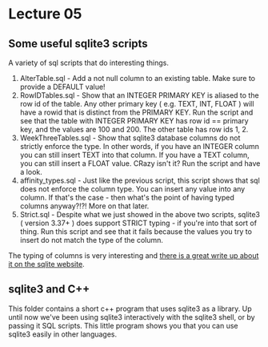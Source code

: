 # Lecture 05

## Some useful sqlite3 scripts
A variety of sql scripts that do interesting things.
1. AlterTable.sql - Add a not null column to an existing table. Make sure to provide a DEFAULT value!
2.  RowIDTables.sql - Show that an INTEGER PRIMARY KEY is aliased to the row id of the table. Any other primary key ( e.g. TEXT, INT, FLOAT ) will have a rowid that is distinct from the PRIMARY KEY. Run the script and see that the table with INTEGER PRIMARY KEY has row id == primary key, and the values are 100 and 200. The other table has row ids 1, 2.
3. WeekThreeTables.sql - Show that sqlite3 database columns do not strictly enforce the type. In other words, if you have an INTEGER column you can still insert TEXT into that column. If you have a TEXT column, you can still insert a FLOAT value. CRazy isn't it? Run the script and have a look.
4. affinity_types.sql - Just like the previous script, this script shows that sql does not enforce the column type. You can insert any value into any column. If that's the case - then what's the point of having typed columns anyway?!?! More on that later.
5. Strict.sql - Despite what we just showed in the above two scripts, sqlite3 ( version 3.37+ ) does support STRICT typing - if you're into that sort of thing. Run this script and see that it fails because the values you try to insert do not match the type of the column.

The typing of columns is very interesting and [there is a great write up about it on the sqlite website](https://www.sqlite.org/datatype3.html).

## sqlite3 and C++

This folder contains a short c++ program that uses sqlite3 as a library. Up until now we've been using sqlite3 interactively with the sqlite3 shell, or by passing it SQL scripts. This little program shows you that you can use sqlite3 easily in other languages.
